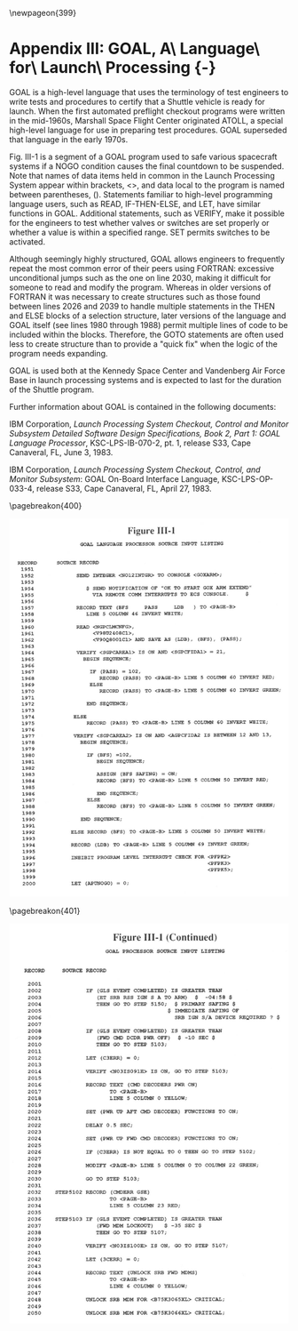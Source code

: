 \newpageon{399}

# Appendix III: GOAL, A\ Language\ for\ Launch\ Processing {-}

GOAL is a high-level language that uses the terminology of test
engineers to write tests and procedures to certify that a Shuttle
vehicle is ready for launch. When the first automated preflight checkout
programs were written in the mid-1960s, Marshall Space Flight Center
originated ATOLL, a special high-level language for use in preparing
test procedures. GOAL superseded that language in the early 1970s.

Fig. III-1 is a segment of a GOAL program used to safe various
spacecraft systems if a NOGO condition causes the final countdown to be
suspended. Note that names of data items held in common in the Launch
Processing System appear within brackets, <>, and data local to
the program is named between parentheses, (). Statements familiar to
high-level programming language users, such as READ, IF-THEN-ELSE, and
LET, have similar functions in GOAL. Additional statements, such as
VERIFY, make it possible for the engineers to test whether valves or
switches are set properly or whether a value is within a specified
range. SET permits switches to be activated.

Although seemingly highly structured, GOAL allows engineers to
frequently repeat the most common error of their peers using FORTRAN:
excessive unconditional jumps such as the one on line 2030, making it
difficult for someone to read and modify the program. Whereas in older
versions of FORTRAN it was necessary to create structures such as those
found between lines 2026 and 2039 to handle multiple statements in the
THEN and ELSE blocks of a selection structure, later versions of the
language and GOAL itself (see lines 1980 through 1988) permit multiple
lines of code to be included within the blocks. Therefore, the GOTO
statements are often used less to create structure than to provide a
"quick fix" when the logic of the program needs expanding.

GOAL is used both at the Kennedy Space Center and Vandenberg Air Force
Base in launch processing systems and is expected to last for the
duration of the Shuttle program.

Further information about GOAL is contained in the following documents:

IBM Corporation, *Launch Processing System Checkout, Control and
Monitor Subsystem Detailed Software Design Specifications, Book 2, Part
1: GOAL Language Processor*, KSC-LPS-IB-070-2, pt. 1, release S33, Cape
Canaveral, FL, June 3, 1983.

IBM Corporation, *Launch Processing System Checkout, Control, and
Monitor Subsystem*: GOAL On-Board Interface Language, KSC-LPS-OP-033-4,
release S33, Cape Canaveral, FL, April 27, 1983.

\pagebreakon{400}

![](images/p400.jpg)

\pagebreakon{401}

![](images/p401.jpg)
